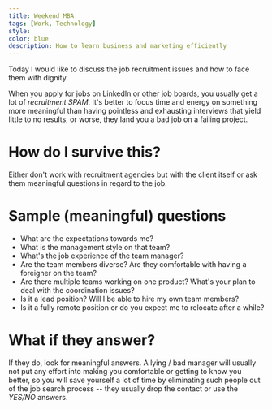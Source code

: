 ```yaml
---
title: Weekend MBA
tags: [Work, Technology]
style: 
color: blue
description: How to learn business and marketing efficiently
---
```


Today I would like to discuss the job recruitment issues and how to face them with dignity.

When you apply for jobs on LinkedIn or other job boards, you usually get a lot of *recruitment SPAM*.
It's better to focus time and energy on something more meaningful than having pointless and exhausting interviews that yield little to no results, or worse, they land you a bad job on a failing project.

# How do I survive this?

Either don't work with recruitment agencies but with the client itself or ask them meaningful questions in regard to the job.

# Sample (meaningful) questions

* What are the expectations towards me?
* What is the management style on that team?
* What's the job experience of the team manager?
* Are the team members diverse? Are they comfortable with having a foreigner on the team?
* Are there multiple teams working on one product? What's your plan to deal with the coordination issues?
* Is it a lead position? Will I be able to hire my own team members?
* Is it a fully remote position or do you expect me to relocate after a while?

# What if they answer?

If they do, look for meaningful answers. A lying / bad manager will usually not put any effort into making you comfortable or getting to know you better, so you will save yourself a lot of time by eliminating such people out of the job search process -- they usually drop the contact or use the *YES/NO* answers.
